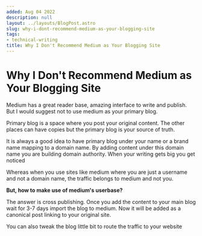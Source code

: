 ```yaml
---
added: Aug 04 2022
description: null
layout: ../layouts/BlogPost.astro
slug: why-i-dont-recommend-medium-as-your-blogging-site
tags:
- technical-writing
title: Why I Don't Recommend Medium as Your Blogging Site
---
```


# Why I Don't Recommend Medium as Your Blogging Site

Medium has a great reader base, amazing interface to write and publish. But I would suggest not to use medium as your primary blog.

Primary blog is a space where you post your original content. The other places can have copies but the primary blog is your source of truth.

It is always a good idea to have primary blog under your name or a brand name mapping to a domain name. By adding content under this domain name you are building domain authority. When your writing gets big you get noticed

Whereas when you use sites like medium where you are just a username and not a domain name, the traffic belongs to medium and not you.

**But, how to make use of medium's userbase?**

The answer is cross publishing. Once you add the content to your main blog wait for 3-7 days import the blog to medium. Now it will be added as a canonical post linking to your original site.

You can also tweak the blog little bit to route the traffic to your website
